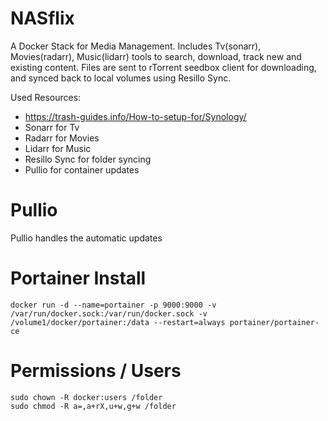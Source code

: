 # NASflix
A Docker Stack for Media Management.  Includes Tv(sonarr), Movies(radarr), Music(lidarr) tools to search, download, track new and existing content.  Files are sent to rTorrent seedbox client for downloading, and synced back to local volumes using Resillo Sync.

Used Resources:
- https://trash-guides.info/How-to-setup-for/Synology/
- Sonarr for Tv
- Radarr for Movies
- Lidarr for Music
- Resillo Sync for folder syncing
- Pullio for container updates


# Pullio 
Pullio handles the automatic updates 


# Portainer Install 
```
docker run -d --name=portainer -p 9000:9000 -v /var/run/docker.sock:/var/run/docker.sock -v /volume1/docker/portainer:/data --restart=always portainer/portainer-ce
```

# Permissions / Users 
``` 
sudo chown -R docker:users /folder 
sudo chmod -R a=,a+rX,u+w,g+w /folder 
```
